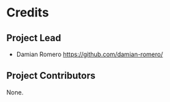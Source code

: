 Credits
=======

Project Lead
----------------

* Damian Romero <https://github.com/damian-romero/>

Project Contributors
------------

None.

